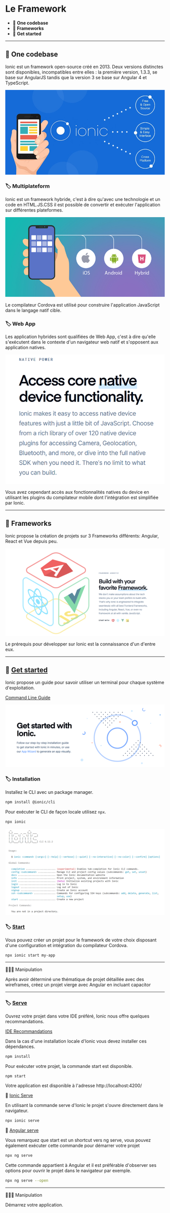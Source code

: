 # Le Framework

*  🔖 **One codebase**
*  🔖 **Frameworks**
*  🔖 **Get started**

___

## 📑 One codebase

Ionic est un framework open-source créé en 2013. Deux versions distinctes sont disponibles, incompatibles entre elles : la première version, 1.3.3, se base sur AngularJS tandis que la version 3 se base sur Angular 4 et TypeScript.

![image](https://raw.githubusercontent.com/seeren-training/Ionic/master/wiki/resources/ionic.jpg)

### 🏷️ **Multiplateform**

Ionic est un framework hybride, c'est à dire qu'avec une technologie et un code en HTML.JS.CSS il est possible de convertir et exécuter l'application sur différentes plateformes.

![image](https://raw.githubusercontent.com/seeren-training/Ionic/master/wiki/resources/hybrid.jpg)

Le compilateur Cordova est utilisé pour construire l'application JavaScript dans le langage natif cible.

### 🏷️ **Web App**

Les application hybrides sont qualifiées de Web App, c'est à dire qu'elle s'exécutent dans le contexte d'un navigateur web natif et s'opposent aux application natives.

![image](https://raw.githubusercontent.com/seeren-training/Ionic/master/wiki/resources/native.png)

Vous avez cependant accès aux fonctionnalités natives du device en utilisant les plugins du compilateur mobile dont l'intégration est simplifiée par Ionic.

___

## 📑 Frameworks

Ionic propose la création de projets sur 3 Frameworks différents: Angular, React et Vue depuis peu.

![image](https://raw.githubusercontent.com/seeren-training/Ionic/master/wiki/resources/frameworks.png)

Le prérequis pour développer sur Ionic est la connaissance d'un d'entre eux.

___

## 📑 [Get started](https://ionicframework.com/getting-started)

Ionic propose un guide pour savoir utiliser un terminal pour chaque système d'exploitation.

[Command Line Guide](https://blog.ionicframework.com/new-to-the-command-line/)

![image](https://raw.githubusercontent.com/seeren-training/Ionic/master/wiki/resources/start.png)

### 🏷️ **Installation**

Installez le CLI avec un package manager.

```bash
npm install @ionic/cli
```

Pour exécuter le CLI de façon locale utilisez `npx`.

```bash
npx ionic
```

![image](https://raw.githubusercontent.com/seeren-training/Ionic/master/wiki/resources/cli.png)

### 🏷️ **[Start](https://ionicframework.com/docs/cli/commands/start)**

Vous pouvez créer un projet pour le framework de votre choix disposant d'une configuration et intégration du compilateur Cordova.

```bash
npx ionic start my-app
```

___

👨🏻‍💻 Manipulation

Après avoir déterminé une thématique de projet détaillée avec des wireframes, créez un projet vierge avec Angular en incluant capacitor

___

### 🏷️ **[Serve](https://ionicframework.com/docs/cli/commands/serve)**

Ouvrez votre projet dans votre IDE préféré, Ionic nous offre quelques recommandations.

[IDE Recommandations](https://ionicframework.com/docs/v3/developer-resources/editors_and_ides/)

Dans la cas d'une installation locale d'Ionic vous devez installer ces dépendances.

```bash
npm install
```

Pour exécuter votre projet, la commande start est disponible.

```bash
npm start
```

Votre application est disponible à l'adresse http://localhost:4200/

🔗 [Ionic Serve](https://ionicframework.com/docs/cli/commands/serve)

En utilisant la commande serve d'Ionic le projet s'ouvre directement dans le navigateur.

```bash
npx ionic serve
```

🔗 [Angular serve](https://angular.io/cli/serve)

Vous remarquez que start est un shortcut vers ng serve, vous pouvez également exécuter cette commande pour démarrer votre projet

```bash
npx ng serve
```

Cette commande appartient à Angular et il est préférable d'observer ses options pour ouvrir le projet dans le navigateur par exemple.

```bash
npx ng serve --open
```

___

👨🏻‍💻 Manipulation

Démarrez votre application.